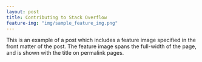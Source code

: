 ```yaml
---
layout: post
title: Contributing to Stack Overflow
feature-img: "img/sample_feature_img.png"
---
```

This is an example of a post which includes a feature image specified in the front matter of the post. The feature image spans the full-width of the page, and is shown with the title on permalink pages.
